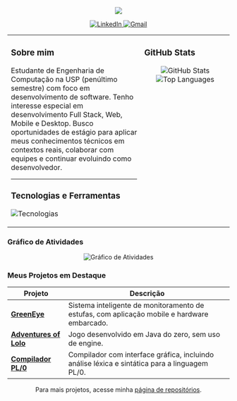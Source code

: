<p align="center">
  <img src="https://capsule-render.vercel.app/api?type=waving&color=defa&height=280&section=header&text=Leonardo%20Rissetto&fontSize=70&animation=fadeIn" />
</p>

<div align="center">
  <a href="https://www.linkedin.com/in/leonardo-rissetto-25a961287/">
    <img src="https://img.shields.io/badge/LinkedIn-0077B5?style=for-the-badge&logo=linkedin&logoColor=white" alt="LinkedIn"/>
  </a>
  <a href="mailto:leonardorissetto01@gmail.com">
    <img src="https://img.shields.io/badge/Gmail-D14836?style=for-the-badge&logo=gmail&logoColor=white" alt="Gmail"/>
  </a>
</div>

<table>
  <tr>
    <td valign="top" width="60%">
      
### Sobre mim

<p>
  Estudante de Engenharia de Computação na USP (penúltimo semestre) com foco em desenvolvimento de software. Tenho interesse especial em desenvolvimento Full Stack, Web, Mobile e Desktop. Busco oportunidades de estágio para aplicar meus conhecimentos técnicos em contextos reais, colaborar com equipes e continuar evoluindo como desenvolvedor.
</p>

---

### Tecnologias e Ferramentas

<p>
  <img src="https://skillicons.dev/icons?i=python,java,c,cpp,js,ts,react,nodejs,flutter,express,git,docker,linux,firebase,figma,sql&perline=8" alt="Tecnologias"/>
</p>
    </td>
    <td valign="top" width="40%">

### GitHub Stats

<p align="center">
  <img src="https://github-readme-stats.vercel.app/api?username=LeoRissetto&show_icons=true&theme=default" alt="GitHub Stats"/>
  <img src="https://github-readme-stats.vercel.app/api/top-langs/?username=LeoRissetto&layout=compact&theme=default" alt="Top Languages"/>
</p>
    </td>
  </tr>
</table>

### Gráfico de Atividades

<p align="center">
  <img src="https://github-readme-activity-graph.vercel.app/graph?username=LeoRissetto&bg_color=fffffb&color=24292e&line=0077B5&point=0077B5&area=true&area_color=ADD8E6&hide_border=true" alt="Gráfico de Atividades"/>
</p>

### Meus Projetos em Destaque

<div align="center">

| Projeto                                                                       | Descrição                                                                                     |
| ----------------------------------------------------------------------------- | --------------------------------------------------------------------------------------------- |
| [**GreenEye**](https://github.com/marcogarcia2/green_eye)                     | Sistema inteligente de monitoramento de estufas, com aplicação mobile e hardware embarcado.   |
| [**Adventures of Lolo**](https://github.com/LeoRissetto/Trabalho-POO)         | Jogo desenvolvido em Java do zero, sem uso de engine.                                         |
| [**Compilador PL/0**](https://github.com/LeoRissetto/Trabalho-2-Compiladores) | Compilador com interface gráfica, incluindo análise léxica e sintática para a linguagem PL/0. |

</div>

<p align="center">
  Para mais projetos, acesse minha <a href="https://github.com/LeoRissetto?tab=repositories">página de repositórios</a>.
</p>
